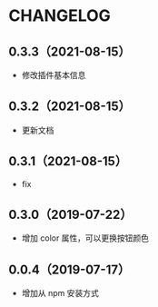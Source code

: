 # CHANGELOG

## 0.3.3（2021-08-15）
- 修改插件基本信息
## 0.3.2（2021-08-15）
- 更新文档
## 0.3.1（2021-08-15）
- fix
## 0.3.0（2019-07-22）

- 增加 color 属性，可以更换按钮颜色

## 0.0.4（2019-07-17）

- 增加从 npm 安装方式
